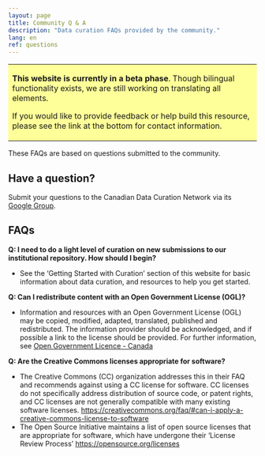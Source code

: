 ```yaml
---
layout: page
title: Community Q & A  
description: "Data curation FAQs provided by the community."
lang: en
ref: questions
---
```


<table style="background-color: #ffff99;">
<tbody>
<tr>
<td>
<p><b>This website is currently in a beta phase</b>. Though bilingual functionality exists, we are still working on translating all elements.</p>
<p>If you would like to provide feedback or help build this resource, please see the link at the bottom for contact information.</p>
</td>
</tr>
</tbody>
</table>

These FAQs are based on questions submitted to the community.

## Have a question?
Submit your questions to the Canadian Data Curation Network via its [Google Group](https://groups.google.com/forum/#!forum/can-dcn).

## FAQs

**Q: I need to do a light level of curation on new submissions to our institutional repository. How should I begin?**  
* See the ‘Getting Started with Curation’ section of this website for basic information about data curation, and resources to help you get started.

**Q: Can I redistribute content with an Open Government License (OGL)?**
* Information and resources with an Open Government License (OGL) may be copied, modified, adapted, translated, published and redistributed. The information provider should be acknowledged, and if possible a link to the license should be provided. For further information, see [Open Government Licence - Canada](https://open.canada.ca/en/open-government-licence-canada)

**Q: Are the Creative Commons licenses appropriate for software?**
* The Creative Commons (CC) organization addresses this in their FAQ and recommends against using a CC license for software. CC licenses do not specifically address distribution of source code, or patent rights, and CC licenses are not generally compatible with many existing software licenses. <https://creativecommons.org/faq/#can-i-apply-a-creative-commons-license-to-software>
* The Open Source Initiative maintains a list of open source licenses that are appropriate for software, which have undergone their ‘License Review Process’ <https://opensource.org/licenses>
